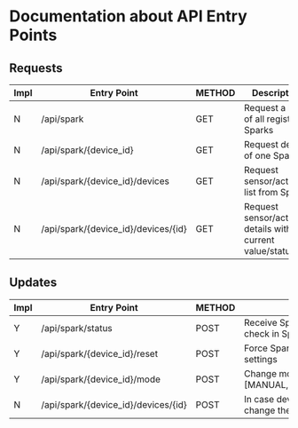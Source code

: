 Documentation about API Entry Points
====================================

Requests
--------

Impl | Entry Point | METHOD | Description
-----|-------------|--------|------------
N | /api/spark                          | GET    | Request a list of all registered Sparks
N | /api/spark/{device_id}              | GET    | Request details of one Spark
N | /api/spark/{device_id}/devices      | GET    | Request sensor/actuator list from Spark
N | /api/spark/{device_id}/devices/{id} | GET    | Request sensor/actuator details with current value/status

Updates
-------

Impl | Entry Point | METHOD | Description
-----|-------------|--------|------------
Y | /api/spark/status                   | POST   | Receive Spark status updates and check in Spark
Y | /api/spark/{device_id}/reset        | POST   | Force Spark to reset/clear all settings
Y | /api/spark/{device_id}/mode         | POST   | Change mode to either [MANUAL,LOGGING,AUTOMATIC]
N | /api/spark/{device_id}/devices/{id} | POST   | In case device is an actuator change the state
